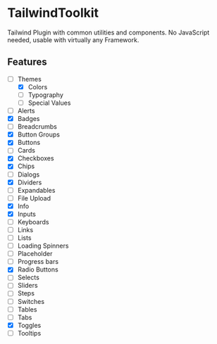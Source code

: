# TailwindToolkit

Tailwind Plugin with common utilities and components.
No JavaScript needed, usable with virtually any Framework.

## Features

-   [ ] Themes
    -   [x] Colors
    -   [ ] Typography
    -   [ ] Special Values
-   [ ] Alerts
-   [x] Badges
-   [ ] Breadcrumbs
-   [x] Button Groups
-   [x] Buttons
-   [ ] Cards
-   [x] Checkboxes
-   [x] Chips
-   [ ] Dialogs
-   [x] Dividers
-   [ ] Expandables
-   [ ] File Upload
-   [x] Info
-   [x] Inputs
-   [ ] Keyboards
-   [ ] Links
-   [ ] Lists
-   [ ] Loading Spinners
-   [ ] Placeholder
-   [ ] Progress bars
-   [x] Radio Buttons
-   [ ] Selects
-   [ ] Sliders
-   [ ] Steps
-   [ ] Switches
-   [ ] Tables
-   [ ] Tabs
-   [x] Toggles
-   [ ] Tooltips
